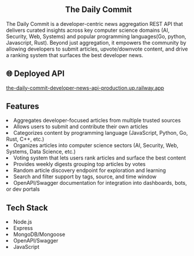 <h2 align="center"> The Daily Commit </h2>

The Daily Commit is a developer-centric news aggregation REST API that delivers curated insights across key computer science domains (AI, Security, Web, Systems) and popular programming languages(Go, python, Javascript, Rust). Beyond just aggregation, it empowers the community by allowing developers to submit articles, upvote/downvote content, and drive a ranking system that surfaces the best developer news.

## 🌐 Deployed API
<a href="the-daily-commit-developer-news-api-production.up.railway.app"> the-daily-commit-developer-news-api-production.up.railway.app</a></br>

## Features

<li> Aggregates developer-focused articles from multiple trusted sources </li> <li> Allows users to submit and contribute their own articles </li> 
<li> Categorizes content by programming language (JavaScript, Python, Go, Rust, C++, etc.) </li> <li> Organizes articles into computer science sectors (AI, Security, Web, Systems, Data Science, etc.) </li> <li> Voting system that lets users rank articles and surface the best content </li> <li> Provides weekly digests grouping top articles by votes </li> <li> Random article discovery endpoint for exploration and learning </li> <li> Search and filter support by tags, source, and time window </li> <li> OpenAPI/Swagger documentation for integration into dashboards, bots, or dev portals </li>

## Tech Stack

<li> Node.js </li>
<li> Express </li>
<li> MongoDB/Mongoose </li>
<li> OpenAPI/Swagger </li>
<li> JavaScript </li>
